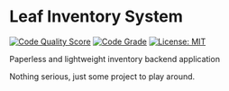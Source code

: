 # Leaf Inventory System

[![Code Quality Score](https://www.code-inspector.com/project/15156/score/svg)]()
[![Code Grade](https://www.code-inspector.com/project/15156/status/svg)]()
[![License: MIT](https://img.shields.io/badge/License-MIT-yellow.svg)](https://opensource.org/licenses/MIT)

Paperless and lightweight inventory backend application

Nothing serious, just some project to play around.
